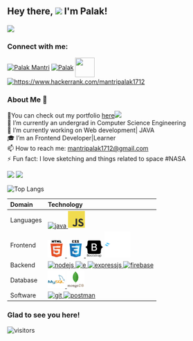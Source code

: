 ## Hey there, <img src="https://github.com/TheDudeThatCode/TheDudeThatCode/blob/master/Assets/Hi.gif" width="29px"> I'm Palak!
<img align="center" src="https://media.giphy.com/media/WUlplcMpOCEmTGBtBW/giphy.gif" width="30">

<h3 align="left">Connect with me:</h3>
<p align="left">
<a href="https://www.linkedin.com/in/palak-mantri-6b47a9207/" target="blank"><img align="center" src="https://img.icons8.com/color/64/000000/linkedin.png" alt="Palak Mantri" height="50" width="50"/></a>
<a href="https://twitter.com/PalakMantri1?s=08" target="blank"><img align="center" src="https://img.icons8.com/color/64/000000/twitter.png" alt="Palak" height="50" width="50"/></a>
<a href="https://mantri.hashnode.dev">
  <img align="center" src="https://cdn.hashnode.com/res/hashnode/image/upload/v1611902473383/CDyAuTy75.png?auto=compress" height="45" width="45" />
</a>
<a href="https://www.hackerrank.com/mantripalak1712" target="blank"><img align="center" src="https://raw.githubusercontent.com/rahuldkjain/github-profile-readme-generator/master/src/images/icons/Social/hackerrank.svg" alt="https://www.hackerrank.com/mantripalak1712" height="45" width="45" /></a>


### About Me 🚀
👩You can check out my portfolio <a href="https://portfolio-p766-spec.vercel.app/" target="_blank">here</a><img src="https://media.giphy.com/media/cKPse5DZaptID3YAMK/giphy.gif" width="60"> </br>
🌱 I’m currently an undergrad in Computer Science Engineering </br>
🔭 I’m currently working on Web development| JAVA </br>
🎓 I’m an Frontend Developer|Learner </br>
📫 How to reach me: mantripalak1712@gmail.com </br>
⚡ Fun fact: I love sketching and things related to space #NASA



<p align="left">
	
  <img width="48%" src="https://github-readme-stats.vercel.app/api?username=P766-spec&show_icons=true&theme=tokyonight"/>
  <img width="48%" src="https://github-readme-streak-stats.herokuapp.com/?user=P766-spec&theme=tokyonight"/>
</p>



![Top Langs](https://github-readme-stats.vercel.app/api/top-langs/?username=P766-spec&show_icons=true&theme=tokyonight&layout=compact)


| Domain | Technology |
| :--- | :--- |
| Languages |<a href="https://www.w3schools.com/java/" target="_blank"> <img src="https://img.icons8.com/color/48/000000/java-coffee-cup-logo.png" alt="java" width="50" height="50"/> </a> <a href="https://developer.mozilla.org/en-US/docs/Web/JavaScript" target="_blank"> <img src="https://raw.githubusercontent.com/devicons/devicon/master/icons/javascript/javascript-original.svg" alt="javascript" width="40" height="40"/> </a>   | <a href="https://www.python.org" target="_blank"> <img src="https://raw.githubusercontent.com/devicons/devicon/master/icons/python/python-original.svg" alt="python" width="40" height="40"/> </a>  |
| Frontend |   <a href="https://www.w3.org/html/" target="_blank"> <img src="https://raw.githubusercontent.com/devicons/devicon/master/icons/html5/html5-original-wordmark.svg" alt="html5" width="40" height="40"/> </a>   <a href="https://www.w3schools.com/css/" target="_blank"> <img src="https://raw.githubusercontent.com/devicons/devicon/master/icons/css3/css3-original-wordmark.svg" alt="css3" width="40" height="40"/> </a>   <a href="https://getbootstrap.com" target="_blank"> <img src="https://raw.githubusercontent.com/devicons/devicon/master/icons/bootstrap/bootstrap-plain-wordmark.svg" alt="bootstrap" width="40" height="40"/></a>  <a href="https://tailwindcss.com" target="_blank"> <img src="https://raw.githubusercontent.com/devicons/devicon/master/icons/tailwindcss/tailwindcss-original-wordmark.svg" alt="tailwindcss" width="60" height="60"/></a> | <a href="https://reactjs.org/" target="_blank" rel="noreferrer"> <img src="https://raw.githubusercontent.com/devicons/devicon/master/icons/react/react-original-wordmark.svg" alt="react" width="40" height="40"/> </a> |
| Backend | <a href="https://nodejs.org/en/" target="_blank"> <img src="https://www.vectorlogo.zone/logos/nodejs/nodejs-icon.svg" alt="nodejs" width="50" height="50"/> </a>    <a href="https://json.org/en/" target="_blank"> <img src="https://www.vectorlogo.zone/logos/json/json-icon.svg" alt="e" width="50" height="50"/> </a>        <a href="https://express.com/" target="_blank"> <img src="https://www.vectorlogo.zone/logos/expressjs/expressjs-icon.svg" alt="expressjs" width="50" height="50"/> </a>     <a href="https://firebase.google.com/" target="_blank"> <img src="https://www.vectorlogo.zone/logos/firebase/firebase-icon.svg" alt="firebase" width="40" height="40"/> </a>  | <a href="https://heroku.com" target="_blank"> <img src="https://www.vectorlogo.zone/logos/heroku/heroku-icon.svg" alt="heroku" width="40" height="40"/> </a> |
  | Database |   <a href="https://www.mysql.com/" target="_blank"> <img src="https://raw.githubusercontent.com/devicons/devicon/master/icons/mysql/mysql-original-wordmark.svg" alt="mysql" width="40" height="40"/> </a>   <a href="https://www.mongodb.com/" target="_blank"> <img src="https://raw.githubusercontent.com/devicons/devicon/master/icons/mongodb/mongodb-original-wordmark.svg" alt="mongodb" width="40" height="40"/> </a>|
| Software | <a href="https://git-scm.com/" target="_blank"> <img src="https://www.vectorlogo.zone/logos/git-scm/git-scm-icon.svg" alt="git" width="40" height="40"/> </a> <a href="https://postman.com" target="_blank"> <img src="https://www.vectorlogo.zone/logos/getpostman/getpostman-icon.svg" alt="postman" width="40" height="40"/> </a> | <a href="https://balsamiq.com//" target="_blank"> <img src="https://www.vectorlogo.zone/logos/balsamiq/balsamiq-ar21.svg" width="40" height="40"/>  
  
### Glad to see you here! &nbsp;
![visitors](https://visitor-badge.laobi.icu/badge?page_id=palak-mantri.palak-mantri)

